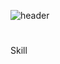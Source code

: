 ![header](https://capsule-render.vercel.app/api?type=wave&color=auto&height=300&section=header&text=HuiYeong&fontSize=90)

          
# <div align="center">
  Skill
</div>
